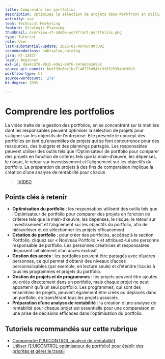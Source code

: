 ```yaml
---
title: Comprendre les portfolios
description: Optimisez la sélection de projets dans Workfront en utilisant l’Optimisateur de portfolio, en créant des portfolios avec un accès géré, en organisant des projets et des programmes, et en préparant des analyses de rentabilité pour une prise de décisions éclairée.
activity: use
team: Technical Marketing
feature: Strategic Planning
thumbnail: overview-of-adobe-workfront-portfolios.png
type: Tutorial
role: User
last-substantial-update: 2025-01-09T00:00:00Z
recommendations: noDisplay,catalog
jira: KT-13837
level: Beginner
exl-id: daa4c8f8-9b15-4de1-8976-547a6362e952
source-git-commit: bbdf99c6bc1be714077fd94fc3f8325394de36b3
workflow-type: ht
source-wordcount: '279'
ht-degree: 100%

---
```


# Comprendre les portfolios

La vidéo traite de la gestion des portfolios, en se concentrant sur la manière dont les responsables peuvent optimiser la sélection de projets pour s’aligner sur les objectifs de l’entreprise. Elle présente le concept des portfolios en tant qu’ensembles de projets qui se font concurrence pour des ressources, des budgets et des plannings partagés. Les responsables peuvent utiliser des outils tels que l’Optimisateur de portfolio pour comparer des projets en fonction de critères tels que la main-d’œuvre, les dépenses, le risque, le retour sur investissement et l’alignement sur les objectifs du portfolio. La préparation de projets à des fins de comparaison implique la création d’une analyse de rentabilité pour chacun.


>[!VIDEO](https://video.tv.adobe.com/v/3442830/?quality=12&learn=on&enablevpops=1&captions=fre_fr)

## Points clés à retenir

* **Optimisation du portfolio** : les responsables utilisent des outils tels que l’Optimisateur de portfolio pour comparer des projets en fonction de critères tels que la main-d’œuvre, les dépenses, le risque, le retour sur investissement et l’alignement sur les objectifs du portfolio, afin de hiérarchiser et de sélectionner les projets efficacement.
* **Création de portfolio** : pour créer des portfolios, accédez à la section Portfolio, cliquez sur « Nouveau Portfolio » et attribuez-lui une personne responsable de portfolio. Les personnes créatrices et responsables disposent initialement d’un accès exclusif.
* **Gestion des accès** : les portfolios peuvent être partagés avec d’autres personnes, ce qui permet d’obtenir des niveaux d’accès personnalisables (par exemple, en lecture seule) et d’étendre l’accès à tous les programmes et projets du portfolio.
* **Gestion de projets et de programmes** : les projets peuvent être ajoutés ou créés directement dans un portfolio, mais chaque projet ne peut appartenir qu’à un seul portfolio. Les programmes, qui sont des ensembles de projets, peuvent également être créés ou déplacés dans un portfolio, en transférant tous les projets associés.
* **Préparation d’une analyse de rentabilité** : la création d’une analyse de rentabilité pour chaque projet est essentielle pour une comparaison et une prise de décisions efficaces dans l’optimisation du portfolio.


## Tutoriels recommandés sur cette rubrique

* [Comprendre l’[!UICONTROL analyse de rentabilité]](/help/portfolios-and-programs/introduction-to-the-business-case.md)
* [Utiliser l’[!UICONTROL optimisateur de portfolio] pour établir des priorités et gérer le travail](/help/portfolios-and-programs/prioritize-and-manage-work-with-portfolios.md)


